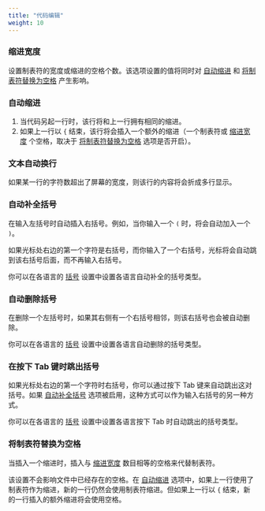 ```yaml
---
title: "代码编辑"
weight: 10
---
```


### 缩进宽度

设置制表符的宽度或缩进的空格个数。该选项设置的值将同时对 [自动缩进](#自动缩进) 和 [将制表符替换为空格](#将制表符替换为空格) 产生影响。

### 自动缩进

1.  当代码另起一行时，该行将和上一行拥有相同的缩进。
2.  如果上一行以 `{` 结束，该行将会插入一个额外的缩进（一个制表符或 [缩进宽度](#缩进宽度) 个空格，取决于 [将制表符替换为空格](#将制表符替换为空格) 选项是否开启）。

### 文本自动换行

如果某一行的字符数超出了屏幕的宽度，则该行的内容将会折成多行显示。

### 自动补全括号

在输入左括号时自动插入右括号。例如，当你输入一个 `(` 时，将会自动加入一个 `)`。

如果光标处右边的第一个字符是右括号，而你输入了一个右括号，光标将会自动跳到该右括号后面，而不再输入右括号。

你可以在各语言的 [括号](../language/_index.zh.md#括号) 设置中设置各语言自动补全的括号类型。

### 自动删除括号

在删除一个左括号时，如果其右侧有一个右括号相邻，则该右括号也会被自动删除。

你可以在各语言的 [括号](../language/_index.zh.md#括号) 设置中设置各语言自动删除的括号类型。

### 在按下 Tab 键时跳出括号

如果光标处右边的第一个字符时右括号，你可以通过按下 Tab 键来自动跳出这对括号。如果 [自动补全括号](#自动补全括号) 选项被启用，这种方式可以作为输入右括号的另一种方式。

你可以在各语言的 [括号](../language/_index.zh.md#括号) 设置中设置各语言按下 Tab 时自动跳出的括号类型。

### 将制表符替换为空格

当插入一个缩进时，插入与 [缩进宽度](#缩进宽度) 数目相等的空格来代替制表符。

该设置不会影响文件中已经存在的空格。在 [自动缩进](#自动缩进) 选项中，如果上一行使用了制表符作为缩进，新的一行仍然会使用制表符缩进。但如果上一行以 `{` 结束，新的一行插入的额外缩进将会使用空格。
